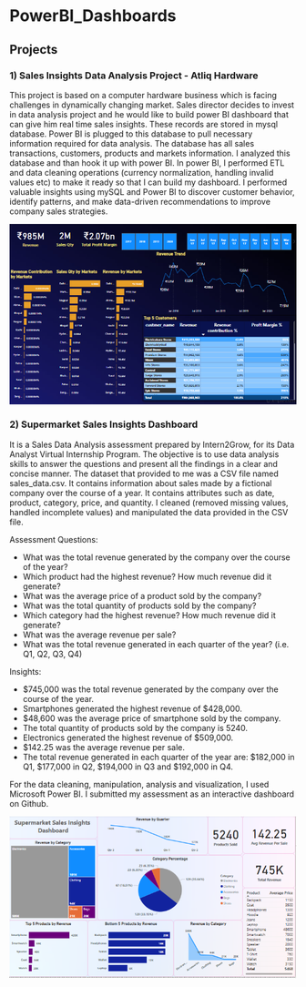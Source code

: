 # PowerBI_Dashboards

## Projects

### 1) Sales Insights Data Analysis Project - Atliq Hardware

This project is based on a computer hardware business which is facing challenges in dynamically changing market. Sales director decides to invest in data analysis project and he would like to build power BI dashboard that can give him real time sales insights. These records are stored in mysql database. Power BI is plugged to this database to pull necessary information required for data analysis. The database has all sales transactions, customers, products and markets information. I analyzed this database and than hook it up with power BI. In power BI, I performed ETL and data cleaning operations (currency normalization, handling invalid values etc) to make it ready so that I can build my dashboard. I performed valuable insights using mySQL and Power BI to discover customer behavior, identify patterns, and make data-driven recommendations to improve company sales strategies.

![Atliq Hardware](/atliq_hardware_sales/atliq_dashboard.PNG)

### 2) Supermarket Sales Insights Dashboard

It is a Sales Data Analysis assessment prepared by Intern2Grow, for its Data Analyst Virtual Internship Program. The objective is to use data analysis skills to answer the questions and present all the findings in a clear and concise manner. The dataset that provided to me was a CSV file named sales_data.csv. It contains information about sales made by a fictional company over the course of a year. It contains attributes such as date, product, category, price, and quantity. I cleaned (removed missing values, handled incomplete values) and manipulated the data provided in the CSV file. 

Assessment Questions:
- What was the total revenue generated by the company over the course of the year?
- Which product had the highest revenue? How much revenue did it generate?
- What was the average price of a product sold by the company?
- What was the total quantity of products sold by the company?
- Which category had the highest revenue? How much revenue did it generate?
- What was the average revenue per sale?
- What was the total revenue generated in each quarter of the year? (i.e. Q1, Q2, Q3, Q4)

Insights:
- $745,000 was the total revenue generated by the company over the course of the year.
- Smartphones generated the highest revenue of $428,000.
- $48,600 was the average price of smartphone sold by the company.
- The total quantity of products sold by the company is 5240.
- Electronics generated the highest revenue of $509,000.
- $142.25 was the average revenue per sale.
- The total revenue generated in each quarter of the year are: $182,000 in Q1, $177,000 in Q2, $194,000 in Q3 and $192,000 in Q4. 

For the data cleaning, manipulation, analysis and visualization, I used Microsoft Power BI. I submitted my assessment as an interactive dashboard on Github.

![Sales Dashboard](/supermarket_sales/supermarket_sales.PNG)
